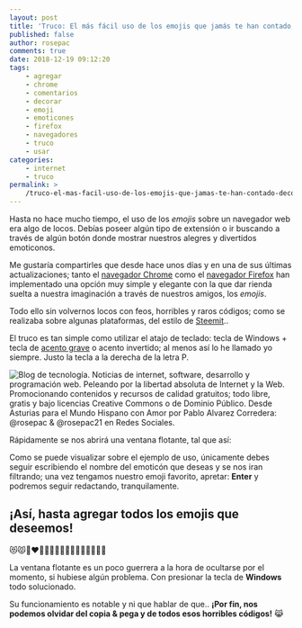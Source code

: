 ```yaml
---
layout: post
title: 'Truco: El más fácil uso de los emojis que jamás te han contado; decora tus comentarios, publicaciones o mensajes'
published: false
author: rosepac
comments: true
date: 2018-12-19 09:12:20
tags:
    - agregar
    - chrome
    - comentarios
    - decorar
    - emoji
    - emoticones
    - firefox
    - navegadores
    - truco
    - usar
categories:
    - internet
    - truco
permalink: >
    /truco-el-mas-facil-uso-de-los-emojis-que-jamas-te-han-contado-decora-tus-comentarios-publicaciones-o-mensajes
---
```

Hasta no hace mucho tiempo, el uso de los _emojis_ sobre un navegador web era algo de locos. Debías poseer algún tipo de extensión o ir buscando a través de algún botón donde mostrar nuestros alegres y divertidos emoticonos.

Me gustaría compartirles que desde hace unos días y en una de sus últimas actualizaciones; tanto el [navegador Chrome][1] como el [navegador Firefox][2] han implementado una opción muy simple y elegante con la que dar rienda suelta a nuestra imaginación a través de nuestros amigos, los _emojis_.

Todo ello sin volvernos locos con feos, horribles y raros códigos; como se realizaba sobre algunas plataformas, del estilo de [Steemit][3]..


  


El truco es tan simple como utilizar el atajo de teclado: tecla de Windows + tecla de [acento grave][4] o acento invertido; al menos así lo he llamado yo siempre. Justo la tecla a la derecha de la letra P.

![Blog de tecnología. Noticias de internet, software, desarrollo y programación web. Peleando por la libertad absoluta de Internet y la Web. Promocionando contenidos y recursos de calidad gratuitos; todo libre, gratis y bajo licencias Creative Commons o de Dominio Público. Desde Asturias para el Mundo Hispano con Amor por Pablo Alvarez Corredera: @rosepac &  @rosepac21 en Redes Sociales.
][5]

Rápidamente se nos abrirá una ventana flotante, tal que así:


  


Como se puede visualizar sobre el ejemplo de uso, únicamente debes seguir escribiendo el nombre del emoticón que deseas y se nos iran filtrando; una vez tengamos nuestro emoji favorito, apretar: **Enter** y podremos seguir redactando, tranquilamente.

## ¡Así, hasta agregar todos los emojis que deseemos!

&#x1f63b;&#x1f63e;&#x1f469;&#x200d;&#x2764;&#xfe0f;&#x200d;&#x1f48b;&#x200d;&#x1f469;&#x1f48b;&#x1f917;&#x1f352;&#x1f352;&#x1f352;&#x1f352;&#x1f352;&#x1f680;&#x1f680;&#x1f680;&#x1f680;


  


La ventana flotante es un poco guerrera a la hora de ocultarse por el momento, si hubiese algún problema. Con presionar la tecla de **Windows** todo solucionado.

Su funcionamiento es notable y ni que hablar de que.. **¡Por fin, nos podemos olvidar del copia & pega y de todos esos horribles códigos!** &#x1f639;

 [1]: https://www.google.com/intl/es_ALL/chrome/
 [2]: https://www.mozilla.org/es-ES/firefox/new/
 [3]: https://steemit.com/@rosepac
 [4]: https://es.wikipedia.org/wiki/Acento_grave
 [5]: https://i.ibb.co/XyQHh49/teclado-flechas.png